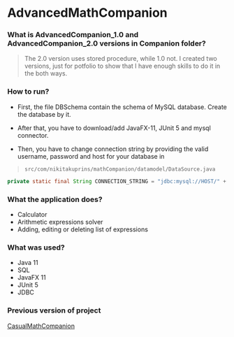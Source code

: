 # AdvancedMathCompanion

### What is AdvancedCompanion_1.0 and AdvancedCompanion_2.0 versions in Companion folder?

> The 2.0 version uses stored procedure, while 1.0 not. I created two versions, just for potfolio to show that I have enough skills to do it in the both ways.

### How to run?
- First, the file DBSchema contain the schema of MySQL database. Create the database by it.
- After that, you have to download/add JavaFX-11, JUnit 5 and mysql connector.

- Then, you have to change connection string by providing the valid username, password and host for your database in
> `src/com/nikitakuprins/mathCompanion/datamodel/DataSource.java`

```java 
private static final String CONNECTION_STRING = "jdbc:mysql://HOST/" + SCHEMA_NAME + "?user=USER&password=PASSWORD";
``` 

### What the application does?

- Calculator
- Arithmetic expressions solver
- Adding, editing or deleting list of expressions

### What was used?

- Java 11
- SQL
- JavaFX 11
- JUnit 5
- JDBC

### Previous version of project

[CasualMathCompanion](https://github.com/NouFeet/CasualMathCompanion)
